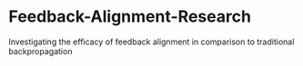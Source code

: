 # Feedback-Alignment-Research
Investigating the efficacy of feedback alignment in comparison to traditional backpropagation
